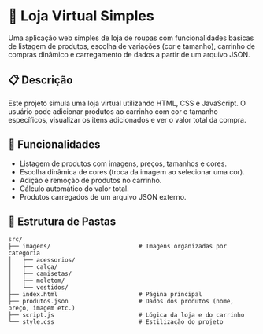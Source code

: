 
# 🛒 Loja Virtual Simples

Uma aplicação web simples de loja de roupas com funcionalidades básicas de listagem de produtos, escolha de variações (cor e tamanho), carrinho de compras dinâmico e carregamento de dados a partir de um arquivo JSON.


## 📋 **Descrição**

Este projeto simula uma loja virtual utilizando HTML, CSS e JavaScript. O usuário pode adicionar produtos ao carrinho com cor e tamanho específicos, visualizar os itens adicionados e ver o valor total da compra.



## 🌟 **Funcionalidades**

-  Listagem de produtos com imagens, preços, tamanhos e cores.
-  Escolha dinâmica de cores (troca da imagem ao selecionar uma cor).
-  Adição e remoção de produtos no carrinho.
-  Cálculo automático do valor total.
-  Produtos carregados de um arquivo JSON externo.





## 📁 **Estrutura de Pastas**

```
src/
├── imagens/                         # Imagens organizadas por categoria
│   ├── acessorios/
│   ├── calca/
│   ├── camisetas/
│   ├── moletom/
│   └── vestidos/
├── index.html                       # Página principal
├── produtos.json                    # Dados dos produtos (nome, preço, imagem etc.)
├── script.js                        # Lógica da loja e do carrinho
└── style.css                        # Estilização do projeto
```
